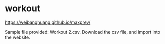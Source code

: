 # workout

https://weibanghuang.github.io/maxprev/

Sample file provided: Workout 2.csv. 
Download the csv file, and import into the website. 
